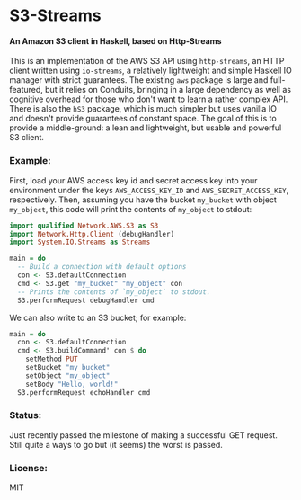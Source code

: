 # S3-Streams

#### An Amazon S3 client in Haskell, based on Http-Streams

This is an implementation of the AWS S3 API using `http-streams`, an HTTP client written using `io-streams`, a relatively lightweight and simple Haskell IO manager with strict guarantees. The existing `aws` package is large and full-featured, but it relies on Conduits, bringing in a large dependency as well as cognitive overhead for those who don't want to learn a rather complex API. There is also the `hS3` package, which is much simpler but uses vanilla IO and doesn't provide guarantees of constant space. The goal of this is to provide a middle-ground: a lean and lightweight, but usable and powerful S3 client.

### Example:

First, load your AWS access key id and secret access key into your environment under the keys `AWS_ACCESS_KEY_ID` and `AWS_SECRET_ACCESS_KEY`, respectively. Then, assuming you have the bucket `my_bucket` with object `my_object`, this code will print the contents of `my_object` to stdout:

```haskell
import qualified Network.AWS.S3 as S3
import Network.Http.Client (debugHandler)
import System.IO.Streams as Streams

main = do
  -- Build a connection with default options
  con <- S3.defaultConnection
  cmd <- S3.get "my_bucket" "my_object" con
  -- Prints the contents of `my_object` to stdout.
  S3.performRequest debugHandler cmd
```

We can also write to an S3 bucket; for example:

```haskell
main = do
  con <- S3.defaultConnection
  cmd <- S3.buildCommand' con $ do
    setMethod PUT
    setBucket "my_bucket"
    setObject "my_object"
    setBody "Hello, world!"
  S3.performRequest echoHandler cmd
```

### Status:

Just recently passed the milestone of making a successful GET request. Still quite a ways to go but (it seems) the worst is passed.

### License: 

MIT
